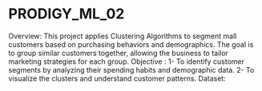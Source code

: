 # PRODIGY_ML_02
Overview: This project applies Clustering Algorithms to segment mall customers based on purchasing behaviors and demographics. The goal is to group similar customers together, allowing the business to tailor marketing strategies for each group.
Objective : 1- To identify customer segments by analyzing their spending habits and demographic data. 2- To visualize the clusters and understand customer patterns.
Dataset: 
